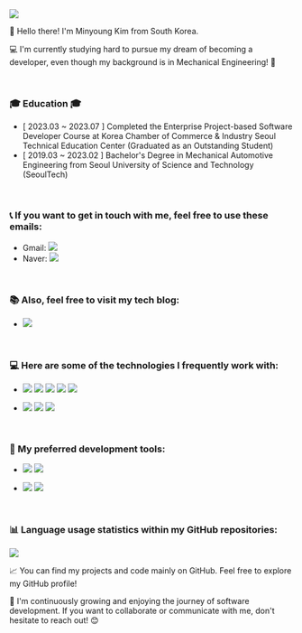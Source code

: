 <img src="https://capsule-render.vercel.app/api?type=waving&color=FF8CC9&height=300&section=header&text=hanav00&fontSize=90&fontColor=FFFFFF" />

<!--<div align="center">-->


👋 Hello there! I'm Minyoung Kim from South Korea.

💻 I'm currently studying hard to pursue my dream of becoming a developer, even though my background is in Mechanical Engineering! 🔧

<br>

<h3>🎓 Education 🎓</h3>

- [ 2023.03 ~ 2023.07 ] Completed the Enterprise Project-based Software Developer Course at Korea Chamber of Commerce & Industry Seoul Technical Education Center (Graduated as an Outstanding Student)
- [ 2019.03 ~ 2023.02 ] Bachelor's Degree in Mechanical Automotive Engineering from Seoul University of Science and Technology (SeoulTech)



<br>

<h3>📞 If you want to get in touch with me, feel free to use these emails:</h3>

- Gmail: <img src="https://img.shields.io/badge/minie000309@gmail.com-EA4335?style=flat&logo=Gmail&logoColor=white"/>
- Naver: <img src="https://img.shields.io/badge/minie2000@naver.com-03C75A?style=flat&logo=naver&logoColor=white"/>

<br>

<h3>📚 Also, feel free to visit my tech blog:</h3>

- <a href="https://hanav.tistory.com/"><img src="https://img.shields.io/badge/hanav tistory-000000?style=for-the-badge&logo=tistory&logoColor=white"/></a>

<br>

<h3>💻 Here are some of the technologies I frequently work with:</h3>

- <span>
  <img src="https://img.shields.io/badge/Java-007396?style=for-the-badge&logo=OpenJDK&logoColor=white"/>
  <img src="https://img.shields.io/badge/JavaScript-F7DF1E?style=for-the-badge&logo=JavaScript&logoColor=black"/>
  <img src="https://img.shields.io/badge/HTML5-E34F26?style=for-the-badge&logo=HTML5&logoColor=white"/>
  <img src="https://img.shields.io/badge/CSS3-1572B6?style=for-the-badge&logo=CSS3&logoColor=white"/>
  <img src="https://img.shields.io/badge/Thymeleaf-005F0F?style=for-the-badge&logo=Thymeleaf&logoColor=white"/>
</span>

- <span>
  <img src="https://img.shields.io/badge/Spring-6DB33F?style=for-the-badge&logo=Spring&logoColor=white"/>
  <img src="https://img.shields.io/badge/oracle-F80000?style=for-the-badge&logo=oracle&logoColor=white"/>
  <img src="https://img.shields.io/badge/mariadb-003545?style=for-the-badge&logo=mariadb&logoColor=white"/>
</span>

<br>

<h3>🔧 My preferred development tools:</h3>

- <span>
  <img src="https://img.shields.io/badge/eclipseide-2C2255?style=for-the-badge&logo=eclipseide&logoColor=white"/>
  <img src="https://img.shields.io/badge/visualstudiocode-007ACC?style=for-the-badge&logo=visualstudiocode&logoColor=white"/>
</span>

- <span>
  <img src="https://img.shields.io/badge/github-181717?style=for-the-badge&logo=github&logoColor=white"/>
  <img src="https://img.shields.io/badge/apachetomcat-F8DC75?style=for-the-badge&logo=apachetomcat&logoColor=black"/>
</span>


<br>

<h3>📊 Language usage statistics within my GitHub repositories:</h3>
<img src="https://github-readme-stats.vercel.app/api/top-langs/?username=hanav00&layout=compact">

<br>

📈 You can find my projects and code mainly on GitHub. Feel free to explore my GitHub profile!

🚀 I'm continuously growing and enjoying the journey of software development. If you want to collaborate or communicate with me, don't hesitate to reach out! 😊


<!-- 
<img src="https://github-readme-stats.vercel.app/api/top-langs/?username=hanav00&layout=compact&hide=scss,css">
-->

<br><br>

<!--
<img src="https://github-readme-stats.vercel.app/api?username=hanav00&show_icons=true&theme=omni">

</div>-->
<!--
**hanav00/hanav00** is a ✨ _special_ ✨ repository because its `README.md` (this file) appears on your GitHub profile.

Here are some ideas to get you started:

- 🔭 I’m currently working on ...
- 🌱 I’m currently learning ...
- 👯 I’m looking to collaborate on ...
- 🤔 I’m looking for help with ...
- 💬 Ask me about ...
- 📫 How to reach me: ...
- 😄 Pronouns: ...
- ⚡ Fun fact: ...
-->
